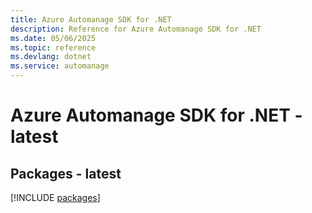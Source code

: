 ```yaml
---
title: Azure Automanage SDK for .NET
description: Reference for Azure Automanage SDK for .NET
ms.date: 05/06/2025
ms.topic: reference
ms.devlang: dotnet
ms.service: automanage
---
```

# Azure Automanage SDK for .NET - latest
## Packages - latest
[!INCLUDE [packages](automanage-index.md)]